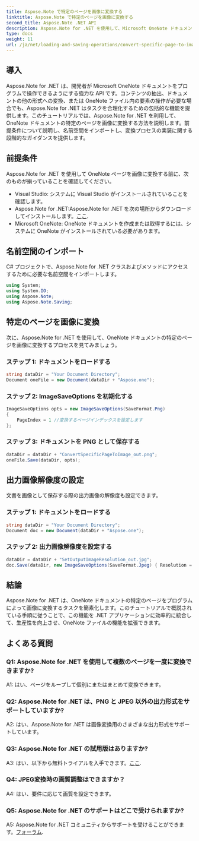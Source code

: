```yaml
---
title: Aspose.Note で特定のページを画像に変換する
linktitle: Aspose.Note で特定のページを画像に変換する
second_title: Aspose.Note .NET API
description: Aspose.Note for .NET を使用して、Microsoft OneNote ドキュメントの特定のページをプログラムで画像に変換する方法を学びます。
type: docs
weight: 11
url: /ja/net/loading-and-saving-operations/convert-specific-page-to-image/
---
```

## 導入

Aspose.Note for .NET は、開発者が Microsoft OneNote ドキュメントをプログラムで操作できるようにする強力な API です。コンテンツの抽出、ドキュメントの他の形式への変換、または OneNote ファイル内の要素の操作が必要な場合でも、Aspose.Note for .NET はタスクを合理化するための包括的な機能を提供します。このチュートリアルでは、Aspose.Note for .NET を利用して、OneNote ドキュメントの特定のページを画像に変換する方法を説明します。前提条件について説明し、名前空間をインポートし、変換プロセスの実装に関する段階的なガイダンスを提供します。

## 前提条件

Aspose.Note for .NET を使用して OneNote ページを画像に変換する前に、次のものが揃っていることを確認してください。

- Visual Studio: システムに Visual Studio がインストールされていることを確認します。
-  Aspose.Note for .NET:Aspose.Note for .NET を次の場所からダウンロードしてインストールします。[ここ](https://releases.aspose.com/note/net/).
- Microsoft OneNote: OneNote ドキュメントを作成または取得するには、システムに OneNote がインストールされている必要があります。

## 名前空間のインポート

C# プロジェクトで、Aspose.Note for .NET クラスおよびメソッドにアクセスするために必要な名前空間をインポートします。

```csharp
using System;
using System.IO;
using Aspose.Note;
using Aspose.Note.Saving;
```

## 特定のページを画像に変換

次に、Aspose.Note for .NET を使用して、OneNote ドキュメントの特定のページを画像に変換するプロセスを見てみましょう。

### ステップ 1: ドキュメントをロードする

```csharp
string dataDir = "Your Document Directory";
Document oneFile = new Document(dataDir + "Aspose.one");
```

### ステップ 2: ImageSaveOptions を初期化する

```csharp
ImageSaveOptions opts = new ImageSaveOptions(SaveFormat.Png)
{
    PageIndex = 1 //変換するページインデックスを設定します
};
```

### ステップ 3: ドキュメントを PNG として保存する

```csharp
dataDir = dataDir + "ConvertSpecificPageToImage_out.png";
oneFile.Save(dataDir, opts);
```

## 出力画像解像度の設定

文書を画像として保存する際の出力画像の解像度も設定できます。

### ステップ 1: ドキュメントをロードする

```csharp
string dataDir = "Your Document Directory";
Document doc = new Document(dataDir + "Aspose.one");
```

### ステップ 2: 出力画像解像度を設定する

```csharp
dataDir = dataDir + "SetOutputImageResolution_out.jpg";
doc.Save(dataDir, new ImageSaveOptions(SaveFormat.Jpeg) { Resolution = 220 });
```

## 結論

Aspose.Note for .NET は、OneNote ドキュメントの特定のページをプログラムによって画像に変換するタスクを簡素化します。このチュートリアルで概説されている手順に従うことで、この機能を .NET アプリケーションに効率的に統合して、生産性を向上させ、OneNote ファイルの機能を拡張できます。

## よくある質問

### Q1: Aspose.Note for .NET を使用して複数のページを一度に変換できますか?

A1: はい、ページをループして個別にまたはまとめて変換できます。

### Q2: Aspose.Note for .NET は、PNG と JPEG 以外の出力形式をサポートしていますか?

A2: はい、Aspose.Note for .NET は画像変換用のさまざまな出力形式をサポートしています。

### Q3: Aspose.Note for .NET の試用版はありますか?

 A3: はい、以下から無料トライアルを入手できます。[ここ](https://releases.aspose.com/).

### Q4: JPEG変換時の画質調整はできますか？

A4: はい、要件に応じて画質を設定できます。

### Q5: Aspose.Note for .NET のサポートはどこで受けられますか?

 A5: Aspose.Note for .NET コミュニティからサポートを受けることができます。[フォーラム](https://forum.aspose.com/c/note/28).
